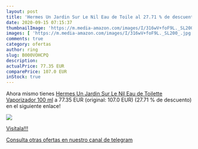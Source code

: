 ```yaml
---
layout: post
title: 'Hermes Un Jardin Sur Le Nil Eau de Toile al 27.71 % de descuento'
date: 2020-09-15 07:15:37
thumbnailImage: 'https://m.media-amazon.com/images/I/316wV+foF9L._SL200_.jpg'
images: [ 'https://m.media-amazon.com/images/I/316wV+foF9L._SL200_.jpg' ]
comments: true
category: ofertas
author: ring
slug: B000VOHCPQ
description:
actualPrice: 77.35 EUR
comparePrice: 107.0 EUR
inStock: true
---
```


Ahora mismo tienes [Hermes Un Jardin Sur Le Nil Eau de Toilette Vaporizador 100 ml](https://www.amazon.com/dp/B000VOHCPQ/?tag=redken08-20) a 77.35 EUR (original: 107.0 EUR) (27.71 %  de descuento) en el siguiente enlace!

[![](https://m.media-amazon.com/images/I/316wV+foF9L._SL200_.jpg)](https://www.amazon.com/dp/B000VOHCPQ/?tag=redken08-20)

[Visítala!!!](https://www.amazon.com/dp/B000VOHCPQ/?tag=redken08-20)

[Consulta otras ofertas en nuestro canal de telegram](https://t.me/s/ofertas25)
